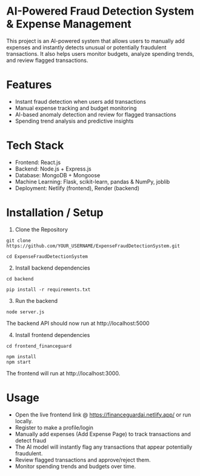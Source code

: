 # AI-Powered Fraud Detection System & Expense Management
This project is an AI-powered system that allows users to manually add expenses and instantly detects unusual or potentially fraudulent transactions. It also helps users monitor budgets, analyze spending trends, and review flagged transactions.

# Features 
- Instant fraud detection when users add transactions
- Manual expense tracking and budget monitoring
- AI-based anomaly detection and review for flagged transactions
- Spending trend analysis and predictive insights

# Tech Stack 
- Frontend: React.js
- Backend: Node.js + Express.js
- Database: MongoDB + Mongoose
- Machine Learning: Flask, scikit-learn, pandas & NumPy, joblib
- Deployment: Netlify (frontend), Render (backend)

# Installation / Setup
1. Clone the Repository
```
git clone https://github.com/YOUR_USERNAME/ExpenseFraudDetectionSystem.git
```
```
cd ExpenseFraudDetectionSystem
```

2. Install backend dependencies
```
cd backend
```
```
pip install -r requirements.txt
```

3. Run the backend
```
node server.js
```
The backend API should now run at http://localhost:5000

4. Install frontend dependencies
```
cd frontend_financeguard
```
```
npm install
npm start
```
The frontend will run at http://localhost:3000.

# Usage
- Open the live frontend link @ https://financeguardai.netlify.app/ or run locally.
- Register to make a profile/login
- Manually add expenses (Add Expense Page) to track transactions and detect fraud
- The AI model will instantly flag any transactions that appear potentially fraudulent.
- Review flagged transactions and approve/reject them.
- Monitor spending trends and budgets over time.
